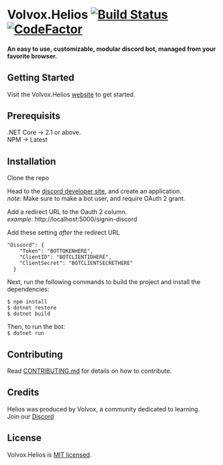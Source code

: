 

# Volvox.Helios [![Build Status](https://travis-ci.org/BillChirico/Volvox.Helios.svg?branch=master)](https://travis-ci.org/BillChirico/Volvox.Helios) [![CodeFactor](https://www.codefactor.io/repository/github/billchirico/volvox.helios/badge)](https://www.codefactor.io/repository/github/billchirico/volvox.helios)
#### An easy to use, customizable, modular discord bot, managed from your favorite browser.

## Getting Started
Visit the Volvox.Helios [website](http://volvoxhelios.azurewebsites.net/) to get started.

## Prerequisits
.NET Core ->  2.1 or above.  
NPM -> Latest

## Installation
Clone the repo

Head to the [discord developer site](https://discordapp.com/developers/applications/), and create an application.  
 _note_: Make sure to make a bot user, and require OAuth 2 grant.

 Add a redirect URL to the Oauth 2 column.  
_example_: http://localhost:5000/signin-discord

Add these setting _after_ the redirect URL

```
"Discord": { 
    "Token": "BOTTOKENHERE",
    "ClientID": "BOTCLIENTIDHERE",
    "ClientSecret": "BOTCLIENTSECRETHERE"
  }

```

Next, run the following commands to build the project and install the dependencies:
```
$ npm install
$ dotnet restore
$ dotnet build
```

Then, to run the bot:  
`$ dotnet run`


## Contributing
Read [CONTRIBUTING.md](https://github.com/BillChirico/Volvox.Helios/blob/master/CONTRIBUTING.md) for details on how to contribute.  

## Credits
Helios was produced by Volvox, a community dedicated to learning.  
Join our [Discord](https://discord.gg/W45xA4t)


## License
Volvox.Helios is [MIT licensed](https://github.com/BillChirico/Volvox.Helios/blob/master/LICENSE).
